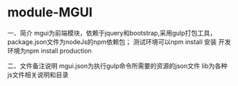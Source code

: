 # module-MGUI
一、简介
   mgui为前端模块，依赖于jquery和bootstrap,采用gulp打包工具，package.json文件为nodeJs的npm依赖包；
   测试环境可以npm install 安装  开发环境为npm install production

二、文件备注说明
    mgui.json为执行gulp命令所需要的资源的json文件
    lib为各种js文件相关说明和目录






